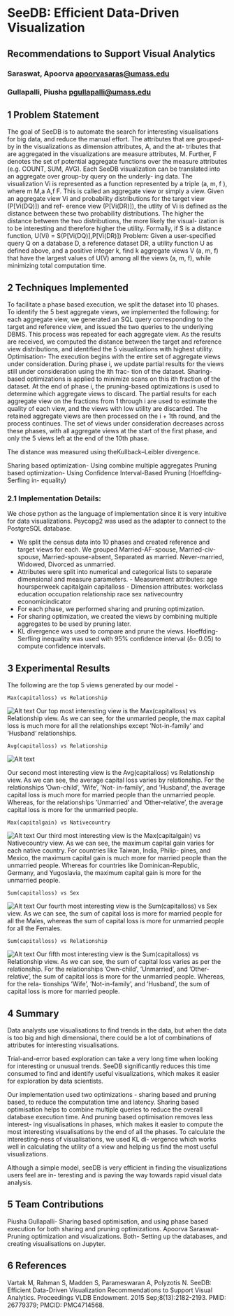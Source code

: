 # SeeDB: Efficient Data-Driven Visualization

## Recommendations to Support Visual Analytics

### Saraswat, Apoorva apoorvasaras@umass.edu

### Gullapalli, Piusha pgullapalli@umass.edu

## 1 Problem Statement

The goal of SeeDB is to automate the search for interesting visualisations for big data, and reduce
the manual effort.
The attributes that are grouped-by in the visualizations as dimension attributes, A, and the at-
tributes that are aggregated in the visualizations are measure attributes, M. Further, F denotes
the set of potential aggregate functions over the measure attributes (e.g. COUNT, SUM, AVG).
Each SeeDB visualization can be translated into an aggregate over group-by query on the underly-
ing data. The visualization Vi is represented as a function represented by a triple (a, m, f ), where
m M,a A,f F. This is called an aggregate view or simply a view.
Given an aggregate view Vi and probability distributions for the target view (P[Vi(DQ)]) and ref-
erence view (P[Vi(DR)]), the utlity of Vi is defined as the distance between these two probability
distributions. The higher the distance between the two distributions, the more likely the visual-
ization is to be interesting and therefore higher the utility. Formally, if S is a distance function,
U(Vi) = S(P[Vi(DQ)],P[Vi(DR)])
Problem:
Given a user-specified query Q on a database D, a reference dataset DR, a utility function U as
defined above, and a positive integer k, find k aggregate views V (a, m, f) that have the largest
values of U(V) among all the views (a, m, f), while minimizing total computation time.

## 2 Techniques Implemented

To facilitate a phase based execution, we split the dataset into 10 phases.
To identify the 5 best aggregate views, we implemented the following: for each aggregate view,
we generated an SQL query corresponding to the target and reference view, and issued the two
queries to the underlying DBMS. This process was repeated for each aggregate view. As the results
are received, we computed the distance between the target and reference view distributions, and
identified the 5 visualizations with highest utility.
Optimisation- The execution begins with the entire set of aggregate views under consideration.
During phase i, we update partial results for the views still under consideration using the ith frac-
tion of the dataset. Sharing-based optimizations is applied to minimize scans on this ith fraction
of the dataset. At the end of phase i, the pruning-based optimizations is used to determine which
aggregate views to discard. The partial results for each aggregate view on the fractions from 1
through i are used to estimate the quality of each view, and the views with low utility are discarded.
The retained aggregate views are then processed on the i + 1th round, and the process continues.
The set of views under consideration decreases across these phases, with all aggregate views at the
start of the first phase, and only the 5 views left at the end of the 10th phase.


The distance was measured using theKullback–Leibler divergence.

Sharing based optimization- Using combine multiple aggregates
Pruning based optimization- Using Confidence Interval-Based Pruning (Hoeffding-Serfling in-
equality)

### 2.1 Implementation Details:

We chose python as the language of implementation since it is very intuitive for data visualizations.
Psycopg2 was used as the adapter to connect to the PostgreSQL database.

- We split the census data into 10 phases and created reference and target views for each.
    We grouped Married-AF-spouse, Married-civ-spouse, Married-spouse-absent, Separated as
    married.
    Never-married, Widowed, Divorced as unmarried.
- Attributes were split into numerical and categorical lists to separate dimensional and measure
    parameters.
       - Measurement attributes:
          age
          hoursperweek
          capitalgain
          capitalloss
       - Dimension attributes:
          workclass
          education
          occupation
          relationship
          race
          sex
          nativecountry
          economicindicator
- For each phase, we performed sharing and pruning optimization.
- For sharing optimization, we created the views by combining multiple aggregates to be used
    by pruning later.
- KL divergence was used to compare and prune the views. Hoeffding-Serfling inequality was
    used with 95% confidence interval (δ= 0.05) to compute confidence intervals.


## 3 Experimental Results

The following are the top 5 views generated by our model -

```
Max(capitalloss) vs Relationship
```
![Alt text](Images/max%20vs%20relationship.png?raw=true "Title")
Our top most interesting view is the Max(capitalloss) vs Relationship view. As we can see, for the
unmarried people, the max capital loss is much more for all the relationships except ’Not-in-family’
and ’Husband’ relationships.

```
Avg(capitalloss) vs Relationship
```
![Alt text](Images/avg%20capital%20loss%20vs%20relationship.png?raw=true "Title")

Our second most interesting view is the Avg(capitalloss) vs Relationship view. As we can see,
the average capital loss varies by relationship. For the relationships ’Own-child’, ’Wife’, ’Not-
in-family’, and ’Husband’, the average capital loss is much more for married people than the
unmarried people. Whereas, for the relationships ’Unmarried’ and ’Other-relative’, the average
capital loss is more for the unmarried people.


```
Max(capitalgain) vs Nativecountry
```
![Alt text](Images/max%20capital%20gain%20vs%20native%20country.png?raw=true "Title")
Our third most interesting view is the Max(capitalgain) vs Nativecountry view. As we can see,
the maximum capital gain varies for each native country. For countries like Taiwan, India, Philip-
pines, and Mexico, the maximum capital gain is much more for married people than the unmarried
people. Whereas for countries like Dominican-Republic, Germany, and Yugoslavia, the maximum
capital gain is more for the unmarried people.

```
Sum(capitalloss) vs Sex
```
![Alt text](Images/sum%20capital%20loss%20vs%20sex.png?raw=true "Title")
Our fourth most interesting view is the Sum(capitalloss) vs Sex view. As we can see, the sum of
capital loss is more for married people for all the Males, whereas the sum of capital loss is more
for unmarried people for all the Females.


```
Sum(capitalloss) vs Relationship
```
![Alt text](Images/sum%20capital%20loss%20vs%20relationship.png?raw=true "Title")
Our fifth most interesting view is the Sum(capitalloss) vs Relationship view. As we can see, the
sum of capital loss varies as per the relationship. For the relationships ’Own-child’, ’Unmarried’,
and ’Other-relative’, the sum of capital loss is more for the unmarried people. Whereas, for the rela-
tionships ’Wife’, ’Not-in-family’, and ’Husband’, the sum of capital loss is more for married people.

## 4 Summary

Data analysts use visualisations to find trends in the data, but when the data is too big and high
dimensional, there could be a lot of combinations of attributes for interesting visualisations.

Trial-and-error based exploration can take a very long time when looking for interesting or unusual
trends. SeeDB significantly reduces this time consumed to find and identify useful visualizations,
which makes it easier for exploration by data scientists.

Our implementation used two optimizations - sharing based and pruning based, to reduce the
computation time and latency. Sharing based optimisation helps to combine multiple queries to
reduce the overall database execution time. And pruning based optimisation removes less interest-
ing visualisations in phases, which makes it easier to compute the most interesting visualisations
by the end of all the phases. To calculate the interesting-ness of visualisations, we used KL di-
vergence which works well in calculating the utility of a view and helping us find the most useful
visualizations.

Although a simple model, seeDB is very efficient in finding the visualizations users feel are in-
teresting and is paving the way towards rapid visual data analysis.

## 5 Team Contributions

Piusha Gullapalli- Sharing based optimisation, and using phase based execution for both sharing
and pruning optimizations.
Apoorva Saraswat- Pruning optimization and visualizations.
Both- Setting up the databases, and creating visualisations on Jupyter.


## 6 References

Vartak M, Rahman S, Madden S, Parameswaran A, Polyzotis N. SeeDB: Efficient Data-Driven
Visualization Recommendations to Support Visual Analytics. Proceedings VLDB Endowment.
2015 Sep;8(13):2182-2193. PMID: 26779379; PMCID: PMC4714568.
